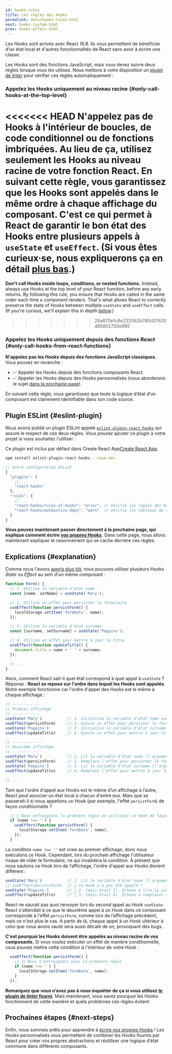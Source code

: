 ```yaml
---
id: hooks-rules
title: Les règles des Hooks
permalink: docs/hooks-rules.html
next: hooks-custom.html
prev: hooks-effect.html
---
```


Les *Hooks* sont arrivés avec React 16.8. Ils vous permettent de bénéficier d’un état local et d'autres fonctionnalités de React sans avoir à écrire une classe.

Les Hooks sont des fonctions JavaScript, mais vous devez suivre deux règles lorsque vous les utilisez. Nous mettons à votre disposition un [plugin de *linter*](https://www.npmjs.com/package/eslint-plugin-react-hooks) pour vérifier ces règles automatiquement :

### Appelez les Hooks uniquement au niveau racine {#only-call-hooks-at-the-top-level}

<<<<<<< HEAD
**N'appelez pas de Hooks à l'intérieur de boucles, de code conditionnel ou de fonctions imbriquées.** Au lieu de ça, utilisez seulement les Hooks au niveau racine de votre fonction React. En suivant cette règle, vous garantissez que les Hooks sont appelés dans le même ordre à chaque affichage du composant. C'est ce qui permet à React de garantir le bon état des Hooks entre plusieurs appels à `useState` et `useEffect`. (Si vous êtes curieux·se, nous expliquerons ça en détail [plus bas](#explanation).)
=======
**Don't call Hooks inside loops, conditions, or nested functions.** Instead, always use Hooks at the top level of your React function, before any early returns. By following this rule, you ensure that Hooks are called in the same order each time a component renders. That's what allows React to correctly preserve the state of Hooks between multiple `useState` and `useEffect` calls. (If you're curious, we'll explain this in depth [below](#explanation).)
>>>>>>> 26a870e1c6e232062b760d37620d85802750e985

### Appelez les Hooks uniquement depuis des fonctions React {#only-call-hooks-from-react-functions}

**N'appelez pas les Hooks depuis des fonctions JavaScript classiques.** Vous pouvez en revanche :

* ✅ Appeler les Hooks depuis des fonctions composants React.
* ✅ Appeler les Hooks depuis des Hooks personnalisés (nous aborderons le sujet [dans la prochaine page](/docs/hooks-custom.html)).

En suivant cette règle, vous garantissez que toute la logique d’état d’un composant est clairement identifiable dans son code source.

## Plugin ESLint {#eslint-plugin}

Nous avons publié un plugin ESLint appelé [`eslint-plugin-react-hooks`](https://www.npmjs.com/package/eslint-plugin-react-hooks) qui assure le respect de ces deux règles. Vous pouvez ajouter ce plugin à votre projet si vous souhaitez l'utiliser :

Ce plugin est inclus par défaut dans Create React App[Create React App](/docs/create-a-new-react-app.html#create-react-app).

```bash
npm install eslint-plugin-react-hooks --save-dev
```

```js
// Votre configuration ESLint
{
  "plugins": [
    // ...
    "react-hooks"
  ],
  "rules": {
    // ...
    "react-hooks/rules-of-hooks": "error", // Vérifie les règles des Hooks
    "react-hooks/exhaustive-deps": "warn"  // Vérifie les tableaux de dépendances
  }
}
```

**Vous pouvez maintenant passer directement à la prochaine page, qui explique comment écrire [vos propres Hooks](/docs/hooks-custom.html).** Dans cette page, nous allons maintenant expliquer le raisonnement qui se cache derrière ces règles.

## Explications {#explanation}

Comme nous l'avons [appris plus tôt](/docs/hooks-state.html#tip-using-multiple-state-variables), nous pouvons utiliser plusieurs Hooks *State* ou *Effect* au sein d'un même composant :

```js
function Form() {
  // 1. Utilise la variable d'état name
  const [name, setName] = useState('Mary');

  // 2. Utilise un effet pour persister le formulaire
  useEffect(function persistForm() {
    localStorage.setItem('formData', name);
  });

  // 3. Utilise la variable d'état surname
  const [surname, setSurname] = useState('Poppins');

  // 4. Utilise un effet pour mettre à jour le titre
  useEffect(function updateTitle() {
    document.title = name + ' ' + surname;
  });

  // ...
}
```

Alors, comment React sait-il quel état correspond à quel appel à `useState` ? Réponse : **React se repose sur l'ordre dans lequel les Hooks sont appelés**. Notre exemple fonctionne car l'ordre d'appel des Hooks est le même à chaque affichage :

```js
// ------------
// Premier affichage
// ------------
useState('Mary')           // 1. Initialise la variable d'état name avec 'Mary'
useEffect(persistForm)     // 2. Ajoute un effet pour persister le formulaire
useState('Poppins')        // 3. Initialise la variable d'état surname avec 'Poppins'
useEffect(updateTitle)     // 4. Ajoute un effet pour mettre à jour le titre

// -------------
// Deuxième affichage
// -------------
useState('Mary')           // 1. Lit la variable d'état name (l'argument est ignoré)
useEffect(persistForm)     // 2. Remplace l'effet pour persister le formulaire
useState('Poppins')        // 3. Lit la variable d'état surname (l'argument est ignoré)
useEffect(updateTitle)     // 4. Remplace l'effet pour mettre à jour le titre

// ...
```

Tant que l'ordre d'appel aux Hooks est le même d’un affichage à l’autre, React peut associer un état local à chacun d'entre eux. Mais que se passerait-il si nous appelions un Hook (par exemple, l'effet `persistForm`) de façon conditionnelle ?

```js
  // 🔴 Nous enfreignons la première règle en utilisant un Hook de façon conditionnelle
  if (name !== '') {
    useEffect(function persistForm() {
      localStorage.setItem('formData', name);
    });
  }
```

La condition `name !== ''` est vraie au premier affichage, donc nous exécutons ce Hook. Cependant, lors du prochain affichage l'utilisateur risque de vider le formulaire, ce qui invalidera la condition. À présent que nous sautons ce Hook lors de l’affichage, l'ordre d'appel aux Hooks devient différent :

```js
useState('Mary')           // 1. Lit la variable d'état name (l'argument est ignoré)
// useEffect(persistForm)  // 🔴 Ce Hook n'a pas été appelé !
useState('Poppins')        // 🔴 2. (mais était 3). Échoue à lire la variable d'état surname
useEffect(updateTitle)     // 🔴 3. (mais était 4). Échoue à remplacer de l'effet
```

React ne saurait pas quoi renvoyer lors du second appel au Hook `useState`. React s'attendait à ce que le deuxième appel à un Hook dans ce composant corresponde à l'effet `persistForm`, comme lors de l’affichage précédent, mais ce n'est plus le cas. A partir de là, chaque appel à un Hook ultérieur à celui que nous avons sauté sera aussi décalé de un, provoquant des bugs.

**C'est pourquoi les Hooks doivent être appelés au niveau racine de vos composants.** Si vous voulez exécuter un effet de manière conditionnelle, vous pouvez mettre cette condition *à l'intérieur* de votre Hook :

```js
  useEffect(function persistForm() {
    // 👍 Nous n’enfreignons plus la première règle
    if (name !== '') {
      localStorage.setItem('formData', name);
    }
  });
```

**Remarquez que vous n’avez pas à vous inquiéter de ça si vous utilisez [le plugin de *linter* fourni](https://www.npmjs.com/package/eslint-plugin-react-hooks).** Mais maintenant, vous savez *pourquoi* les Hooks fonctionnent de cette manière et quels problèmes ces règles évitent.

## Prochaines étapes {#next-steps}

Enfin, nous sommes prêts pour apprendre à [écrire nos propres Hooks](/docs/hooks-custom.html) ! Les Hooks personnalisés vous permettent de combiner les Hooks fournis par React pour créer vos propres abstractions et réutiliser une logique d’état commune dans différents composants.
